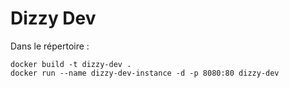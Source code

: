 # Dizzy Dev
Dans le répertoire :
```
docker build -t dizzy-dev .
docker run --name dizzy-dev-instance -d -p 8080:80 dizzy-dev
```
